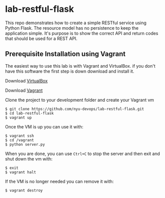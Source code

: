# lab-restful-flask

This repo demonstrates how to create a simple RESTful service using Python Flask.
The resource model has no persistence to keep the application simple. It's purpose is to show the correct API and return codes that should be used for a REST API.

## Prerequisite Installation using Vagrant

The easiest way to use this lab is with Vagrant and VirtualBox. if you don't have this software the first step is down download and install it.

Download [VirtualBox](https://www.virtualbox.org/)

Download [Vagrant](https://www.vagrantup.com/)

Clone the project to your development folder and create your Vagrant vm

    $ git clone https://github.com/nyu-devops/lab-restful-flask.git
    $ cd lab-restful-flask
    $ vagrant up

Once the VM is up you can use it with:

    $ vagrant ssh
    $ cd /vagrant
    $ python server.py

When you are done, you can use `Ctrl+C` to stop the server and then exit and shut down the vm with:

    $ exit
    $ vagrant halt

If the VM is no longer needed you can remove it with:

    $ vagrant destroy
